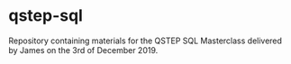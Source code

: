 # qstep-sql
Repository containing materials for the QSTEP SQL Masterclass delivered by James on the 3rd of December 2019.
